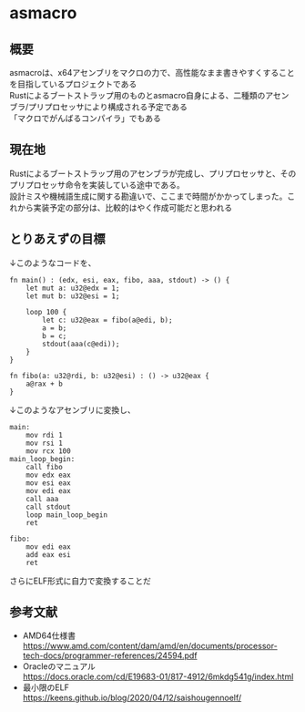 # asmacro
## 概要
asmacroは、x64アセンブリをマクロの力で、高性能なまま書きやすくすることを目指しているプロジェクトである  
Rustによるブートストラップ用のものとasmacro自身による、二種類のアセンブラ/プリプロセッサにより構成される予定である  
「マクロでがんばるコンパイラ」でもある

## 現在地
Rustによるブートストラップ用のアセンブラが完成し、プリプロセッサと、そのプリプロセッサ命令を実装している途中である。  
設計ミスや機械語生成に関する勘違いで、ここまで時間がかかってしまった。これから実装予定の部分は、比較的はやく作成可能だと思われる

## とりあえずの目標
↓このようなコードを、
```
fn main() : (edx, esi, eax, fibo, aaa, stdout) -> () {
    let mut a: u32@edx = 1;
    let mut b: u32@esi = 1;
  
    loop 100 {
        let c: u32@eax = fibo(a@edi, b);
        a = b;
        b = c;
        stdout(aaa(c@edi));
    }
}

fn fibo(a: u32@rdi, b: u32@esi) : () -> u32@eax {
    a@rax + b
}
```
↓このようなアセンブリに変換し、
```
main:
    mov rdi 1
    mov rsi 1
    mov rcx 100
main_loop_begin:
    call fibo
    mov edx eax
    mov esi eax
    mov edi eax
    call aaa
    call stdout
    loop main_loop_begin
    ret
    
fibo:
    mov edi eax
    add eax esi
    ret
```
さらにELF形式に自力で変換することだ

## 参考文献
- AMD64仕様書  
https://www.amd.com/content/dam/amd/en/documents/processor-tech-docs/programmer-references/24594.pdf
- Oracleのマニュアル  
https://docs.oracle.com/cd/E19683-01/817-4912/6mkdg541g/index.html
- 最小限のELF  
https://keens.github.io/blog/2020/04/12/saishougennoelf/
